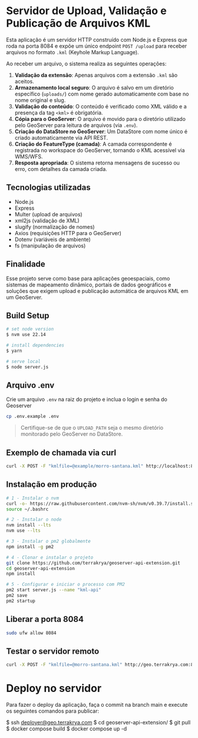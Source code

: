 
# Servidor de Upload, Validação e Publicação de Arquivos KML

Esta aplicação é um servidor HTTP construído com Node.js e Express que roda na porta 8084 e expõe um único endpoint `POST /upload` para receber arquivos no formato `.kml` (Keyhole Markup Language).

Ao receber um arquivo, o sistema realiza as seguintes operações:

1. **Validação da extensão**: Apenas arquivos com a extensão `.kml` são aceitos.
2. **Armazenamento local seguro**: O arquivo é salvo em um diretório específico (`uploads/`) com nome gerado automaticamente com base no nome original e slug.
3. **Validação do conteúdo**: O conteúdo é verificado como XML válido e a presença da tag `<kml>` é obrigatória.
4. **Cópia para o GeoServer**: O arquivo é movido para o diretório utilizado pelo GeoServer para leitura de arquivos (via `.env`).
5. **Criação do DataStore no GeoServer**: Um DataStore com nome único é criado automaticamente via API REST.
6. **Criação do FeatureType (camada)**: A camada correspondente é registrada no workspace do GeoServer, tornando o KML acessível via WMS/WFS.
7. **Resposta apropriada**: O sistema retorna mensagens de sucesso ou erro, com detalhes da camada criada.

## Tecnologias utilizadas

- Node.js
- Express
- Multer (upload de arquivos)
- xml2js (validação de XML)
- slugify (normalização de nomes)
- Axios (requisições HTTP para o GeoServer)
- Dotenv (variáveis de ambiente)
- fs (manipulação de arquivos)

## Finalidade

Esse projeto serve como base para aplicações geoespaciais, como sistemas de mapeamento dinâmico, portais de dados geográficos e soluções que exigem upload e publicação automática de arquivos KML em um GeoServer.

## Build Setup

```bash
# set node version
$ nvm use 22.14

# install dependencies
$ yarn

# serve local
$ node server.js
```

## Arquivo .env

Crie um arquivo `.env` na raiz do projeto e inclua o login e senha do Geoserver
```bash
cp .env.example .env
```

> Certifique-se de que o `UPLOAD_PATH` seja o mesmo diretório monitorado pelo GeoServer no DataStore.

## Exemplo de chamada via curl

```bash
curl -X POST -F "kmlfile=@example/morro-santana.kml" http://localhost:8084/upload
```

## Instalação em produção

```bash
# 1 - Instalar o nvm
curl -o- https://raw.githubusercontent.com/nvm-sh/nvm/v0.39.7/install.sh | bash
source ~/.bashrc

# 2 - Instalar o node
nvm install --lts
nvm use --lts

# 3 - Instalar o pm2 globalmente
npm install -g pm2

# 4 - Clonar e instalar o projeto
git clone https://github.com/terrakrya/geoserver-api-extension.git
cd geoserver-api-extension
npm install

# 5 - Configurar e iniciar o processo com PM2
pm2 start server.js --name "kml-api"
pm2 save
pm2 startup
```

## Liberar a porta 8084

```bash
sudo ufw allow 8084
```

## Testar o servidor remoto

```bash
curl -X POST -F "kmlfile=@morro-santana.kml" http://geo.terrakrya.com:8084/upload
```

# Deploy no servidor 

Para fazer o deploy da aplicação, faça o commit na branch main e execute os seguintes comandos para publicar:

$ ssh deployer@geo.terrakrya.com
$ cd geoserver-api-extension/
$ git pull
$ docker compose build
$ docker compose up -d
